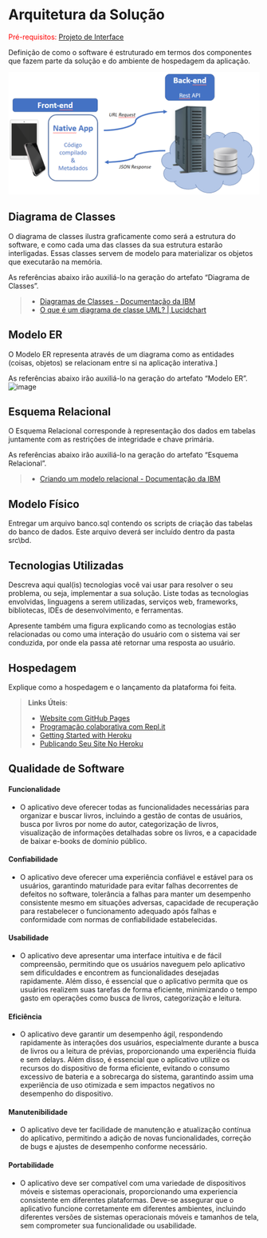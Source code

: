 # Arquitetura da Solução

<span style="color:red">Pré-requisitos: <a href="3-Projeto de Interface.md"> Projeto de Interface</a></span>

Definição de como o software é estruturado em termos dos componentes que fazem parte da solução e do ambiente de hospedagem da aplicação.

![Arquitetura da Solução](img/02-mob-arch.png)

## Diagrama de Classes

O diagrama de classes ilustra graficamente como será a estrutura do software, e como cada uma das classes da sua estrutura estarão interligadas. Essas classes servem de modelo para materializar os objetos que executarão na memória.

As referências abaixo irão auxiliá-lo na geração do artefato “Diagrama de Classes”.

> - [Diagramas de Classes - Documentação da IBM](https://www.ibm.com/docs/pt-br/rational-soft-arch/9.6.1?topic=diagrams-class)
> - [O que é um diagrama de classe UML? | Lucidchart](https://www.lucidchart.com/pages/pt/o-que-e-diagrama-de-classe-uml)

## Modelo ER

O Modelo ER representa através de um diagrama como as entidades (coisas, objetos) se relacionam entre si na aplicação interativa.]

As referências abaixo irão auxiliá-lo na geração do artefato “Modelo ER”.
![image](https://github.com/ICEI-PUC-Minas-PMV-ADS/pmv-ads-2024-1-e3-proj-mov-t7-grupo-2-leio-app/assets/109739949/8e2b86b7-b5f9-44c0-8b68-b3d179bc950b)


## Esquema Relacional

O Esquema Relacional corresponde à representação dos dados em tabelas juntamente com as restrições de integridade e chave primária.
 
As referências abaixo irão auxiliá-lo na geração do artefato “Esquema Relacional”.

> - [Criando um modelo relacional - Documentação da IBM](https://www.ibm.com/docs/pt-br/cognos-analytics/10.2.2?topic=designer-creating-relational-model)

## Modelo Físico

Entregar um arquivo banco.sql contendo os scripts de criação das tabelas do banco de dados. Este arquivo deverá ser incluído dentro da pasta src\bd.

## Tecnologias Utilizadas

Descreva aqui qual(is) tecnologias você vai usar para resolver o seu problema, ou seja, implementar a sua solução. Liste todas as tecnologias envolvidas, linguagens a serem utilizadas, serviços web, frameworks, bibliotecas, IDEs de desenvolvimento, e ferramentas.

Apresente também uma figura explicando como as tecnologias estão relacionadas ou como uma interação do usuário com o sistema vai ser conduzida, por onde ela passa até retornar uma resposta ao usuário.

## Hospedagem

Explique como a hospedagem e o lançamento da plataforma foi feita.

> **Links Úteis**:
>
> - [Website com GitHub Pages](https://pages.github.com/)
> - [Programação colaborativa com Repl.it](https://repl.it/)
> - [Getting Started with Heroku](https://devcenter.heroku.com/start)
> - [Publicando Seu Site No Heroku](http://pythonclub.com.br/publicando-seu-hello-world-no-heroku.html)

## Qualidade de Software
#### Funcionalidade
- O aplicativo deve oferecer todas as funcionalidades necessárias para organizar e buscar livros, incluindo a gestão de contas de usuários, busca por livros por nome do autor, categorização de livros, visualização de informações detalhadas sobre os livros, e a capacidade de baixar e-books de domínio público. 
#### Confiabilidade
- O aplicativo deve oferecer uma experiência confiável e estável para os usuários, garantindo maturidade para evitar falhas decorrentes de defeitos no software, tolerância a falhas para manter um desempenho consistente mesmo em situações adversas, capacidade de recuperação para restabelecer o funcionamento adequado após falhas e conformidade com normas de confiabilidade estabelecidas.
#### Usabilidade
- O aplicativo deve apresentar uma interface intuitiva e de fácil compreensão, permitindo que os usuários naveguem pelo aplicativo sem dificuldades e encontrem as funcionalidades desejadas rapidamente. Além disso, é essencial que o aplicativo permita que os usuários realizem suas tarefas de forma eficiente, minimizando o tempo gasto em operações como busca de livros, categorização e leitura.
#### Eficiência
- O aplicativo deve garantir um desempenho ágil, respondendo rapidamente às interações dos usuários, especialmente durante a busca de livros ou a leitura de prévias, proporcionando uma experiência fluida e sem delays. Além disso, é essencial que o aplicativo utilize os recursos do dispositivo de forma eficiente, evitando o consumo excessivo de bateria e a sobrecarga do sistema, garantindo assim uma experiência de uso otimizada e sem impactos negativos no desempenho do dispositivo.
#### Manutenibilidade
- O aplicativo deve ter  facilidade de manutenção e atualização contínua do aplicativo, permitindo a adição de novas funcionalidades, correção de bugs e ajustes de desempenho conforme necessário.
#### Portabilidade
- O aplicativo deve ser compatível com uma variedade de dispositivos móveis e sistemas operacionais, proporcionando uma experiencia consistente em diferentes plataformas. Deve-se assegurar que o aplicativo funcione corretamente em diferentes ambientes, incluindo diferentes versões de sistemas operacionais móveis e tamanhos de tela, sem comprometer sua funcionalidade ou usabilidade.

